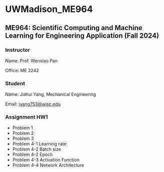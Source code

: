 # UWMadison_ME964

## ME964: Scientific Computing and Machine Learning for Engineering Application (Fall 2024)

### Instructor

Name: Prof. Wenxiao Pan

Office: ME 2242

### Student

Name: Jiahui Yang, Mechanical Engineering

Email: jyang753@wisc.edu

### Assignment HW1
- Problem 1
- Problem 2
- Problem 3
- Problem 4-1 Learning rate
- Problem 4-2 Batch size
- Problem 4-2 Epoch
- Problem 4-3 Activation Function
- Problem 4-4 Network Architecture





